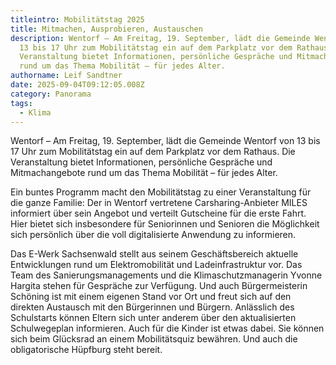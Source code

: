 ```yaml
---
titleintro: Mobilitätstag 2025
title: Mitmachen, Ausprobieren, Austauschen
description: Wentorf – Am Freitag, 19. September, lädt die Gemeinde Wentorf von
  13 bis 17 Uhr zum Mobilitätstag ein auf dem Parkplatz vor dem Rathaus. Die
  Veranstaltung bietet Informationen, persönliche Gespräche und Mitmachangebote
  rund um das Thema Mobilität – für jedes Alter.
authorname: Leif Sandtner
date: 2025-09-04T09:12:05.008Z
category: Panorama
tags:
  - Klima
---
```

 Wentorf – Am Freitag, 19. September, lädt die Gemeinde Wentorf von 13 bis 17 Uhr zum Mobilitätstag ein auf dem Parkplatz vor dem Rathaus. Die Veranstaltung bietet Informationen, persönliche Gespräche und Mitmachangebote rund um das Thema Mobilität – für jedes Alter.

Ein buntes Programm macht den Mobilitätstag zu einer Veranstaltung für die ganze Familie: Der in Wentorf vertretene Carsharing-Anbieter MILES informiert über sein Angebot und verteilt Gutscheine für die erste Fahrt. Hier bietet sich insbesondere für Seniorinnen und Senioren die Möglichkeit sich persönlich über die voll digitalisierte Anwendung zu informieren.

Das E-Werk Sachsenwald stellt aus seinem Geschäftsbereich aktuelle Entwicklungen rund um Elektromobilität und Ladeinfrastruktur vor. Das Team des Sanierungsmanagements und die Klimaschutzmanagerin Yvonne Hargita stehen für Gespräche zur Verfügung. Und auch Bürgermeisterin Schöning ist mit einem eigenen Stand vor Ort und freut sich auf den direkten Austausch mit den Bürgerinnen und Bürgern. Anlässlich des Schulstarts können Eltern sich unter anderem über den aktualisierten Schulwegeplan informieren. Auch für die Kinder ist etwas dabei. Sie können sich beim Glücksrad an einem Mobilitätsquiz bewähren. Und auch die obligatorische Hüpfburg steht bereit.
